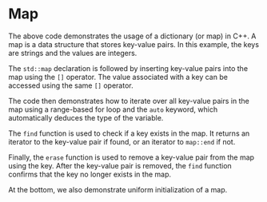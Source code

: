 # Map

The above code demonstrates the usage of a dictionary (or map) in C++. A map is a data structure that stores key-value pairs. In this example, the keys are strings and the values are integers.

The `std::map` declaration is followed by inserting key-value pairs into the map using the `[]` operator. The value associated with a key can be accessed using the same `[]` operator.

The code then demonstrates how to iterate over all key-value pairs in the map using a range-based for loop and the `auto` keyword, which automatically deduces the type of the variable.

The `find` function is used to check if a key exists in the map. It returns an iterator to the key-value pair if found, or an iterator to `map::end` if not.

Finally, the `erase` function is used to remove a key-value pair from the map using the key. After the key-value pair is removed, the `find` function confirms that the key no longer exists in the map.

At the bottom, we also demonstrate uniform initialization of a map.
